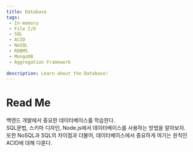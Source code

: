 ```yaml
---
title: Database
tags: 
 - In-memory
 - File I/O
 - SQL
 - ACID
 - NoSQL
 - RDBMS
 - MongoDB
 - Aggregation Framework
 
description: Learn about the Database!
---
```


<!-- {% include alert.html type="danger" title="Warning!" content="이 문서는 아직 미완성 문서입니다." %} -->

# Read Me
백엔드 개발에서 중요한 데이터베이스를 학습한다.  
SQL문법, 스키마 디자인, Node.js에서 데이터베이스를 사용하는 방법을 알아보자.  
또한 NoSQL과 SQL의 차이점과 더불어, 데이터베이스에서 중요하게 여기는 원칙인 ACID에 대해 다룬다.  